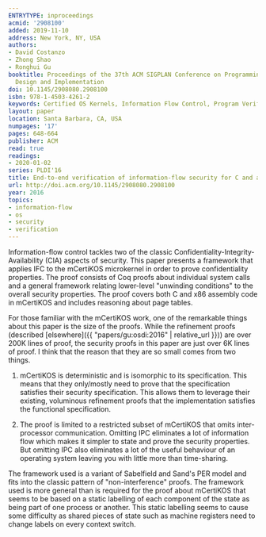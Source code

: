 ```yaml
---
ENTRYTYPE: inproceedings
acmid: '2908100'
added: 2019-11-10
address: New York, NY, USA
authors:
- David Costanzo
- Zhong Shao
- Ronghui Gu
booktitle: Proceedings of the 37th ACM SIGPLAN Conference on Programming Language
  Design and Implementation
doi: 10.1145/2908080.2908100
isbn: 978-1-4503-4261-2
keywords: Certified OS Kernels, Information Flow Control, Program Verification, Security Policy Specification, Security-Preserving Simulation
layout: paper
location: Santa Barbara, CA, USA
numpages: '17'
pages: 648-664
publisher: ACM
read: true
readings:
- 2020-01-02
series: PLDI'16
title: End-to-end verification of information-flow security for C and assembly programs
url: http://doi.acm.org/10.1145/2908080.2908100
year: 2016
topics:
- information-flow
- os
- security
- verification
---
```


Information-flow control tackles two of the classic Confidentiality-Integrity-Availability (CIA) aspects of security.
This paper presents a framework that applies IFC to the mCertiKOS microkernel in order to prove confidentiality properties.
The proof consists of Coq proofs about individual system calls and a general framework relating lower-level "unwinding conditions" to the overall security properties.
The proof covers both C and x86 assembly code in mCertiKOS and includes reasoning about page tables.

For those familiar with the mCertiKOS work, one of the remarkable things about this paper is the size of the proofs.
While the refinement proofs (described [elsewhere]({{ "papers/gu:osdi:2016" | relative_url }})) are over 200K lines of proof, the security proofs in this paper are just over 6K lines of proof.
I think that the reason that they are so small comes from two things.

1.  mCertiKOS is deterministic and is isomorphic to its
    specification.
    This means that they only/mostly need to prove that
    the specification satisfies their security specification.
    This allows them to leverage their existing, voluminous
    refinement proofs that the implementation satisfies
    the functional specification.

2. The proof is limited to a restricted subset of mCertiKOS that 
   omits inter-processor communication.
   Omitting IPC eliminates a lot of information flow which makes
   it simpler to state and prove the security properties.
   But omitting IPC also eliminates a lot of the useful behaviour
   of an operating system leaving you with little more than
   time-sharing.
   
The framework used is a variant of Sabelfield and Sand's PER model
and fits into the classic pattern of "non-interference" proofs.
The framework used is more general than is required for the proof
about mCertiKOS that seems to be based on a static labelling of
each component of the state as being part of one process or another.
This static labelling seems to cause some difficulty as shared
pieces of state such as machine registers need to change labels
on every context switch.

